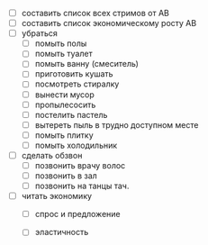 - [ ] составить список всех стримов от АВ
- [ ] составить список экономическому росту  АВ
- [ ] убраться
   - [ ] помыть полы 
   - [ ] помыть туалет 
   - [ ] помыть ванну (смеситель) 
   - [ ] приготовить кушать 
   - [ ] посмотреть стиралку 
   - [ ] вынести мусор 
   - [ ] пропылесосить 
   - [ ] постелить пастель 
   - [ ] вытереть пыль в трудно доступном месте 
   - [ ] помыть плитку 
   - [ ] помыть холодильник 
- [ ] сделать обзвон
   - [ ] позвонить врачу волос
   - [ ] позвонить в зал 
   - [ ] позвонить на танцы тач.
- [ ] читать экономику 
  - [ ] спрос и предложение 
  - [ ] эластичность 

